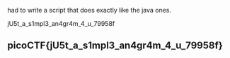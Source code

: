 had to write a script that does exactly like the java ones.

jU5t_a_s1mpl3_an4gr4m_4_u_79958f
## picoCTF{jU5t_a_s1mpl3_an4gr4m_4_u_79958f}

